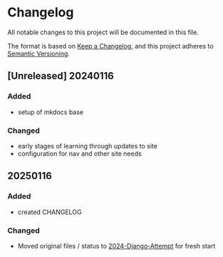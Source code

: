 # Changelog

All notable changes to this project will be documented in this file.

The format is based on [Keep a Changelog](https://keepachangelog.com/en/1.1.0/),
and this project adheres to [Semantic Versioning](https://semver.org/spec/v2.0.0.html).

## [Unreleased] 20240116

### Added

- setup of mkdocs base

### Changed

- early stages of learning through updates to site
- configuration for nav and other site needs

## 20250116

### Added

- created CHANGELOG

### Changed

- Moved original files / status to [2024-Django-Attempt](/2024-Django-Attempt/) for fresh start